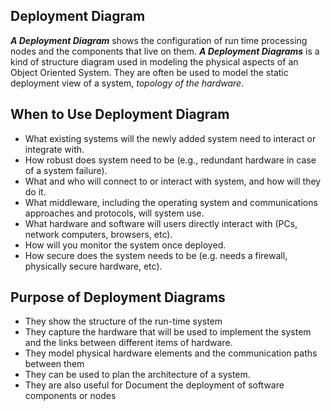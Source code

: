 ## Deployment Diagram
**_A Deployment Diagram_** shows the configuration of run time processing nodes and the components that live on them.
**_A Deployment Diagrams_** is a kind of structure diagram used in modeling the physical aspects of an Object Oriented System. 
They are often be used to model the static deployment view of a system, _topology of the hardware_.

## When to Use Deployment Diagram
- What existing systems will the newly added system need to interact or integrate with.
- How robust does system need to be (e.g., redundant hardware in case of a system failure).
- What and who will connect to or interact with system, and how will they do it.
- What middleware, including the operating system and communications approaches and protocols, will system use.
- What hardware and software will users directly interact with (PCs, network computers, browsers, etc).
- How will you monitor the system once deployed.
- How secure does the system needs to be (e.g. needs a firewall, physically secure hardware, etc).

## Purpose of Deployment Diagrams
- They show the structure of the run-time system
- They capture the hardware that will be used to implement the system and the links between different items of hardware.
- They model physical hardware elements and the communication paths between them
- They can be used to plan the architecture of a system.
- They are also useful for Document the deployment of software components or nodes
